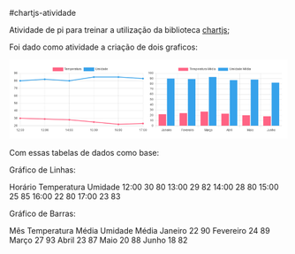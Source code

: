 #chartjs-atividade

Atividade de pi para treinar a utilização da biblioteca [chartjs](https://www.chartjs.org/);

Foi dado como atividade a criação de dois graficos:

![Graficos de temperatura e umidade](image.png)

Com essas tabelas de dados como base:

Gráfico de Linhas:

Horário Temperatura Umidade
12:00 	    30 	       80
13:00 	    29 	       82
14:00 	    28 	       80
15:00 	    25 	       85
16:00 	    22 	       80
17:00 	    23 	       83

Gráfico de Barras:

Mês         Temperatura Média  Umidade Média
Janeiro 	    22 	                90
Fevereiro 	    24 	                89
Março 	        27 	                93
Abril 	        23 	                87
Maio 	        20 	                88
Junho 	        18 	                82
